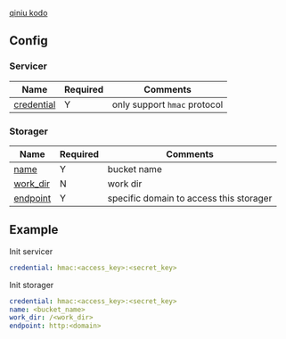 [qiniu kodo](https://www.qiniu.com/products/kodo)

## Config

### Servicer

| Name                                         | Required | Comments                     |
| -------------------------------------------- | -------- | ---------------------------- |
| [credential](go-storage/pairs/credential.md) | Y        | only support `hmac` protocol |

### Storager

| Name                                     | Required | Comments                                |
| ---------------------------------------- | -------- | --------------------------------------- |
| [name](go-storage/pairs/name.md)         | Y        | bucket name                             |
| [work_dir](go-storage/pairs/work_dir.md) | N        | work dir                                |
| [endpoint](go-storage/pairs/endpoint.md) | Y        | specific domain to access this storager |

## Example

Init servicer

```yaml
credential: hmac:<access_key>:<secret_key>
```

Init storager

```yaml
credential: hmac:<access_key>:<secret_key>
name: <bucket_name>
work_dir: /<work_dir>
endpoint: http:<domain>
```

